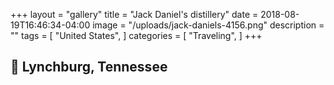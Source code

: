 +++
layout = "gallery"
title = "Jack Daniel's distillery"
date = 2018-08-19T16:46:34-04:00
image = "/uploads/jack-daniels-4156.png"
description = ""
tags = [
"United States",
]
categories = [
"Traveling",
]
+++

## 🥃 Lynchburg, Tennessee

